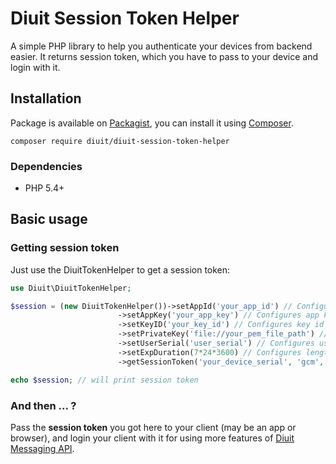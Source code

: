 # Diuit Session Token Helper

A simple PHP library to help you authenticate your devices from backend easier. It returns session token, which you have to pass to your device and login with it.

## Installation

Package is available on [Packagist](https://packagist.org/packages/diuit/diuit-session-token-helper),
you can install it using [Composer](http://getcomposer.org).

```shell
composer require diuit/diuit-session-token-helper
```

### Dependencies

- PHP 5.4+

## Basic usage

### Getting session token

Just use the DiuitTokenHelper to get a session token:

```php
use Diuit\DiuitTokenHelper;

$session = (new DiuitTokenHelper())->setAppId('your_app_id') // Configures app ID
                        ->setAppKey('your_app_key') // Configures app key
                        ->setKeyID('your_key_id') // Configures key id for finding public key
                        ->setPrivateKey('file://your_pem_file_path') // Configures private key (you can either use file path or a string for your private key)
                        ->setUserSerial('user_serial') // Configures user serial
                        ->setExpDuration(7*24*3600) // Configures length of session valid duration (in seconds), example is in length of a week
                        ->getSessionToken('your_device_serial', 'gcm', 'device_push_token'); // Configures device serial, platform and push token(optional) and retrieves session token

echo $session; // will print session token

```

### And then ... ?

Pass the **session token** you got here to your client (may be an app or browser), and login your client with it for using more features of [Diuit Messaging API](http://api2.diuit.com/).
